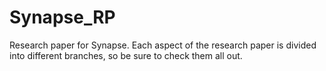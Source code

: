 # Synapse_RP

Research paper for Synapse. Each aspect of the research paper is divided into different branches, so be sure to check them all out.
